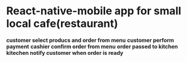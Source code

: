 # React-native-mobile app for small local cafe(restaurant)
**customer select producs and order from menu**
**customer perform payment**
**cashier confirm  order from menu**
**order  passed to kitchen**
**kitechen   notify customer when order is ready**
